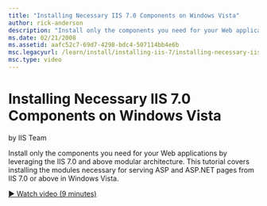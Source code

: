 ```yaml
---
title: "Installing Necessary IIS 7.0 Components on Windows Vista"
author: rick-anderson
description: "Install only the components you need for your Web applications by leveraging the IIS 7.0 and above modular architecture. This tutorial covers installing the..."
ms.date: 02/21/2008
ms.assetid: aafc52c7-69d7-4298-bdc4-507114bb4e6b
msc.legacyurl: /learn/install/installing-iis-7/installing-necessary-iis-components-on-windows-vista
msc.type: video
---
```

Installing Necessary IIS 7.0 Components on Windows Vista
====================
by IIS Team

Install only the components you need for your Web applications by leveraging the IIS 7.0 and above modular architecture. This tutorial covers installing the modules necessary for serving ASP and ASP.NET pages from IIS 7.0 or above in Windows Vista. 

[&#9654; Watch video (9 minutes)](https://channel9.msdn.com/Blogs/IIS-NET-Site-Videos/Installing-Necessary-IIS-70-Components-on-Windows-Vista)
